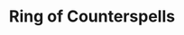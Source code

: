 ---
title: "Ring of Counterspells"

item:
  aura: "Moderate evocation"
  casterLevel: "11th"
  prerequisites:
    feats:   ["{% feat_link forge-ring %}"]
    spells:  ["{% spell_link imbue-with-spell-ability %}"]
    special: []
  marketPrice: 4000
  description: |
    This ring might seem to be a _ring of spell storing_ upon first examination. However, while it allows a single spell of 1st through 6th level to be cast into it, that spell cannot be cast out of the ring again. Instead, should that spell ever be cast upon the wearer, the spell is immediately countered, as a counterspell action, requiring no action (or even knowledge) on the wearer's part. Once so used, the spell cast within the ring is gone. A new spell (or the same one as before) may be placed in it again.
---
